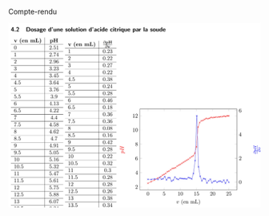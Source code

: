 Compte-rendu 

![alt text](https://raw.githubusercontent.com/Benjamin-Loison/MPSI1/master/Physic-chemistry/PCThumbnail.jpg)
